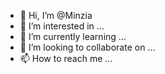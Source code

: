 - 👋 Hi, I’m @Minzia
- 👀 I’m interested in ...
- 🌱 I’m currently learning ...
- 💞️ I’m looking to collaborate on ...
- 📫 How to reach me ...

<!---
Minzia/Minzia is a ✨ special ✨ repository because its `README.md` (this file) appears on your GitHub profile.
You can click the Preview link to take a look at your changes.
--->
